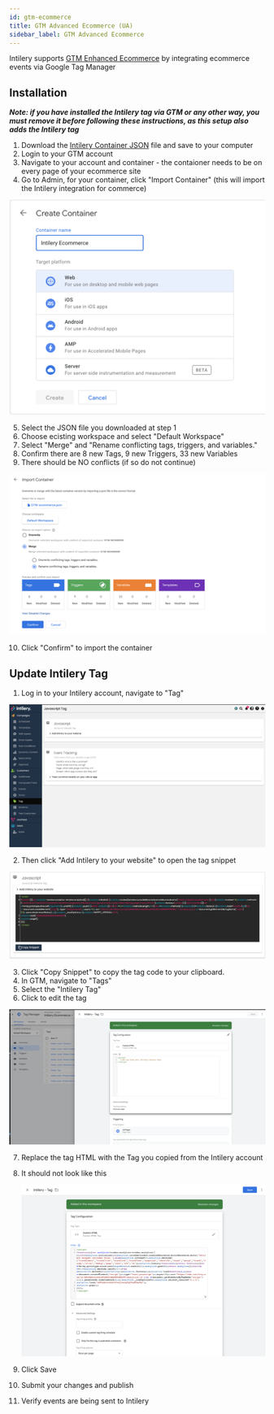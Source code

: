 ```yaml
---
id: gtm-ecommerce
title: GTM Advanced Ecommerce (UA)
sidebar_label: GTM Advanced Ecommerce
---
```


Intilery supports [GTM Enhanced Ecommerce](https://developers.google.com/tag-manager/enhanced-ecommerce) by integrating ecommerce events via Google Tag Manager

## Installation

***Note: if you have installed the Intilery tag via GTM or any other way, you must remove it before following these instructions, as this setup also adds the Intilery tag***

1. Download the [Intilery Container JSON](/json/GTM-ecommerce.json) file and save to your computer
2. Login to your GTM account
3. Navigate to your account and container - the contaioner needs to be on every page of your ecommerce site
4. Go to Admin, for your container, click "Import Container" (this will import the Intilery integration for commerce)

![Container](/img/gtm-ecommerce.png)

5. Select the JSON file you downloaded at step 1
6. Choose ecisting workspace and select "Default Workspace"
7. Select "Merge" and "Rename conflicting tags, triggers, and variables."
8. Confirm there are 8 new Tags, 9 new Triggers, 33 new Variables
9. There should be NO conflicts (if so do not continue)

![Tag](/img/gtm-ecommerce2.png)

10. Click "Confirm" to import the container

## Update Intilery Tag

1. Log in to your Intilery account, navigate to "Tag"

![Tag](/img/tag.png)

2. Then click "Add Intilery to your website" to open the tag snippet

![Tag](/img/tag-copy.png)

3. Click "Copy Snippet" to copy the tag code to your clipboard.
4. In GTM, navigate to "Tags"
5. Select the "Intilery Tag"
6. Click to edit the tag

![Tag](/img/gtm-ecommerce3.png)

7. Replace the tag HTML with the Tag you copied from the Intilery account

8. It should not look like this

   ![Tag](/img/gtm-ecommerce4.png)

9. Click Save
10. Submit your changes and publish
11. Verify events are being sent to Intilery